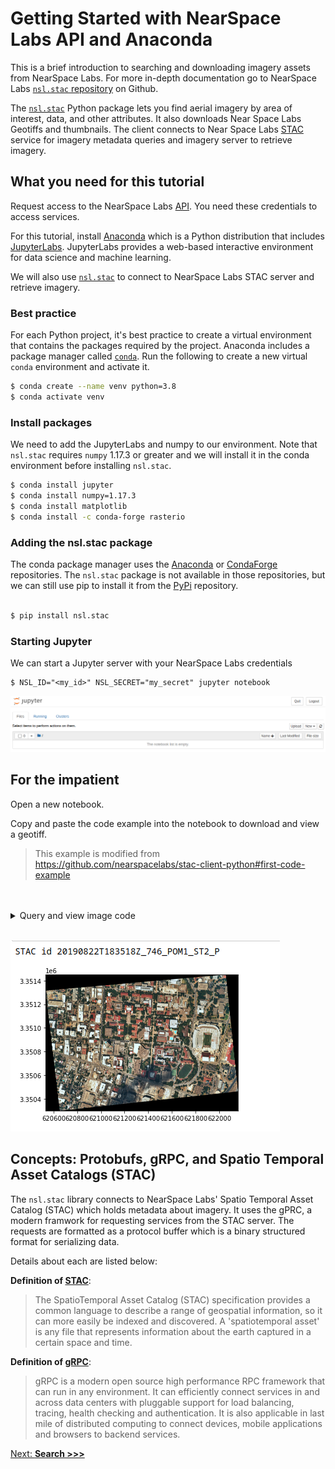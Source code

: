 # Getting Started with NearSpace Labs API and Anaconda

This is a brief introduction to searching and downloading imagery assets from NearSpace Labs. For more in-depth documentation go to NearSpace Labs [`nsl.stac` repository](https://github.com/nearspacelabs/stac-client-python)
on Github.

The [`nsl.stac`](https://pypi.org/project/nsl.stac/) Python package lets you find aerial imagery by area of interest, data, and other attributes. It also downloads Near Space Labs Geotiffs and thumbnails. The client connects to Near Space Labs [STAC](https://stacspec.org/) service for imagery metadata queries and imagery server to retrieve imagery.

## What you need for this tutorial

Request access to the NearSpace Labs [API](https://nearspacelabs.com/#nearspacelabs). You need these credentials to access services.

For this tutorial, install [Anaconda](https://www.anaconda.com/products/individual) which is a Python distribution that includes [JupyterLabs](https://jupyter.org/install). JupyterLabs provides a web-based interactive environment for data science and machine learning.

We will also use [`nsl.stac`](https://pypi.org/project/nsl.stac/) to connect to NearSpace Labs STAC server and retrieve imagery.

### Best practice

For each Python project, it's best practice to create a virtual environment that contains the packages required by the project. Anaconda includes a package manager called  [`conda`](https://docs.conda.io/en/latest/). Run the following to create a new virtual `conda` environment and activate it.

```bash
$ conda create --name venv python=3.8
$ conda activate venv
```

### Install packages

We need to add the JupyterLabs and numpy to our environment. Note that `nsl.stac` requires `numpy` 1.17.3 or greater and we will install it in the conda environment before installing `nsl.stac`.

```bash
$ conda install jupyter
$ conda install numpy=1.17.3
$ conda install matplotlib
$ conda install -c conda-forge rasterio
```

### Adding the nsl.stac package

The conda package manager uses the [Anaconda](https://repo.anaconda.com/) or [CondaForge](https://conda-forge.org/) repositories. The `nsl.stac` package is not available in those repositories, but we can still use pip to install it from the [PyPi](https://pypi.org/) repository. 

```bash

$ pip install nsl.stac
```

### Starting Jupyter

We can start a Jupyter server with your NearSpace Labs credentials

```
$ NSL_ID="<my_id>" NSL_SECRET="my_secret" jupyter notebook
```

![notebook](./img/jupyter_notebook.png)

## For the impatient

Open a new notebook.

Copy and paste the code example into the notebook to download and view a geotiff.

> This example is modified from https://github.com/nearspacelabs/stac-client-python#first-code-example

<br>
<br>

<details><summary>Query and view image code</summary>

```python
import tempfile, os
from IPython.display import Image, display
from datetime import date
import rasterio
from rasterio.plot import show
from nsl.stac import StacRequest, GeometryData, ProjectionData
from nsl.stac import enum, utils
from nsl.stac.client import NSLClient

# the client package stubs out a little bit of the gRPC connection code 
# get a client interface to the gRPC channel. This client singleton is threadsafe
client = NSLClient()

# our area of interest will be the coordinates of the UT Stadium in Austin, Texas
# the order of coordinates here is longitude then latitude (x, y). The results of our query 
# will be returned only if they intersect this point geometry we've defined (other geometry 
# types besides points are supported)
# This string format, POINT(float, float) is the well-known-text geometry format:
# https://en.wikipedia.org/wiki/Well-known_text_representation_of_geometry
ut_stadium_wkt = "POINT(-97.7323317 30.2830764)"
# GeometryData is a protobuf container for GIS geometry information, the epsg in the spatial 
# reference defines the WGS-84 ellipsoid (`epsg=4326`) spatial reference (the latitude longitude 
# spatial reference most commonly used)
geometry_data = GeometryData(wkt=ut_stadium_wkt, proj=ProjectionData(epsg=4326))

# TimestampField is a query field that allows for making sql-like queries for information
# LTE is an enum that means less than or equal to the value in the query field
# Query data from August 25, 2019
time_filter = utils.pb_timestampfield(value=date(2019, 8, 25), rel_type=enum.FilterRelationship.LTE)

# the StacRequest is a protobuf message for making filter queries for data
# This search looks for any type of imagery hosted in the STAC service that intersects the austin 
# capital area of interest and was observed on or before August 25, 2019
stac_request = StacRequest(datetime=time_filter, intersects=geometry_data)

# search_one method requests only one item be returned that meets the query filters in the StacRequest 
# the item returned is a StacItem protobuf message. search_one, will only return the most recently 
# observed results that matches the time filter and spatial filter
stac_item = client.search_one(stac_request)

# get the thumbnail asset from the assets map. The other option would be a Geotiff, 
# with asset key 'GEOTIFF_RGB'
print("STAC id {}".format(stac_item.id))
asset = utils.get_asset(stac_item, asset_type=enum.AssetType.GEOTIFF)

# with save_dir as d:
d = os.getcwd()
filename = utils.download_asset(asset=asset, save_directory=d)
fp = filename
img = rasterio.open(fp)
show(img)
```
</details>
<br>

![Austin,TX](./img/austin.png)

## Concepts: Protobufs, gRPC, and Spatio Temporal Asset Catalogs (STAC)

The `nsl.stac` library connects to NearSpace Labs' Spatio Temporal Asset Catalog (STAC) which holds metadata about imagery. It uses the gPRC, a modern framwork for requesting services from the STAC server. The requests are formatted as a protocol buffer which is a binary structured format for serializing data.

Details about each are listed below:

**Definition of [STAC](https://stacspec.org/)**:
> The SpatioTemporal Asset Catalog (STAC) specification provides a common language to describe a range of geospatial information, so it can more easily be indexed and discovered.  A 'spatiotemporal asset' is any file that represents information about the earth captured in a certain space and time.

**Definition of [gRPC](https://grpc.io)**:
> gRPC is a modern open source high performance RPC framework that can run in any environment. It can efficiently connect services in and across data centers with pluggable support for load balancing, tracing, health checking and authentication. It is also applicable in last mile of distributed computing to connect devices, mobile applications and browsers to backend services.

[Next: **Search >>>**](./search.md) 